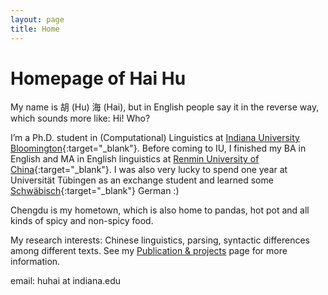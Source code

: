 ```yaml
---
layout: page
title: Home
---
```


# Homepage of Hai Hu

My name is 胡 (Hu) 海 (Hai), but in English people say it in the reverse way, which sounds more like: Hi! Who?
 
I’m a Ph.D. student in (Computational) Linguistics at [Indiana University Bloomington](http://www.indiana.edu/~lingdept/){:target="_blank"}. Before coming to IU, I finished my BA in English and MA in English linguistics at [Renmin University of China](http://www.ruc.edu.cn/){:target="_blank"}. I was also very lucky to spend one year at Universität Tübingen as an exchange student and learned some [Schwäbisch](https://www.schwaebisch-schwaetza.de/schwaebisch_woerterbuch.html){:target="_blank"} German :)

Chengdu is my hometown, which is also home to pandas, hot pot and all kinds of spicy and non-spicy food.
 
My research interests: Chinese linguistics, parsing, syntactic differences among different texts. See my [Publication & projects](projects/) page for more information. 

email: huhai at indiana.edu

